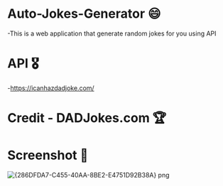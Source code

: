 # Auto-Jokes-Generator 😄
-This is a web application that generate random jokes for you using API
# API 🎖
-https://icanhazdadjoke.com/
# Credit - DADJokes.com 🏆
# Screenshot 📱
![{286DFDA7-C455-40AA-8BE2-E4751D92B38A} png](https://user-images.githubusercontent.com/70909882/115107317-b752f280-9f87-11eb-8ec6-5a5c51b98ed4.jpg)
